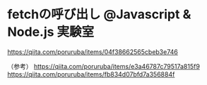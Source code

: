 # fetchの呼び出し @Javascript & Node.js 実験室

https://qiita.com/poruruba/items/04f38662565cbeb3e746

（参考）
https://qiita.com/poruruba/items/e3a46787c79517a815f9<br>
https://qiita.com/poruruba/items/fb834d07bfd7a356884f
